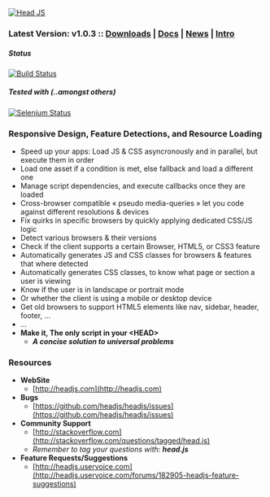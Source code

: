 [![Head JS](http://headjs.com/site/assets/img/logo-big.png)](http://headjs.com)

### Latest Version: v1.0.3 :: [Downloads](http://headjs.com/site/download.html) | [Docs](http://headjs.com/site/api/v1.00.html) | [News](http://headjs.com/site/blog.html) | [Intro](http://headjs.com)

##### Status
[![Build Status](https://travis-ci.org/headjs/headjs.png?branch=master)](https://travis-ci.org/headjs/headjs)


##### Tested with (..amongst others)
[![Selenium Status](https://saucelabs.com/browser-matrix/itechnology.svg)](https://saucelabs.com/u/itechnology)


### Responsive Design, Feature Detections, and Resource Loading
  * Speed up your apps: Load JS & CSS asyncronously and in parallel, but execute them in order
  * Load one asset if a condition is met, else fallback and load a different one
  * Manage script dependencies, and execute callbacks once they are loaded
  * Cross-browser compatible &laquo; pseudo media-queries &raquo; let you code against different resolutions & devices
  * Fix quirks in specific browsers by quickly applying dedicated CSS/JS logic
  * Detect various browsers & their versions
  * Check if the client supports a certain Browser, HTML5, or CSS3 feature
  * Automatically generates JS and CSS classes for browsers & features that where detected
  * Automatically generates CSS classes, to know what page or section a user is viewing
  * Know if the user is in landscape or portrait mode
  * Or whether the client is using a mobile or desktop device
  * Get old browsers to support HTML5 elements like nav, sidebar, header, footer, ...
  * ...
  * __Make it, The only script in your &lt;HEAD&gt;__
    * ___A concise solution to universal problems___


### Resources
- __WebSite__
  - [http://headjs.com](http://headjs.com)
- __Bugs__
  - [https://github.com/headjs/headjs/issues](https://github.com/headjs/headjs/issues)
- __Community Support__
  - [http://stackoverflow.com](http://stackoverflow.com/questions/tagged/head.js)
  - _Remember to tag your questions with_: ___head.js___
- __Feature Requests/Suggestions__
  - [http://headjs.uservoice.com](http://headjs.uservoice.com/forums/182905-headjs-feature-suggestions)
